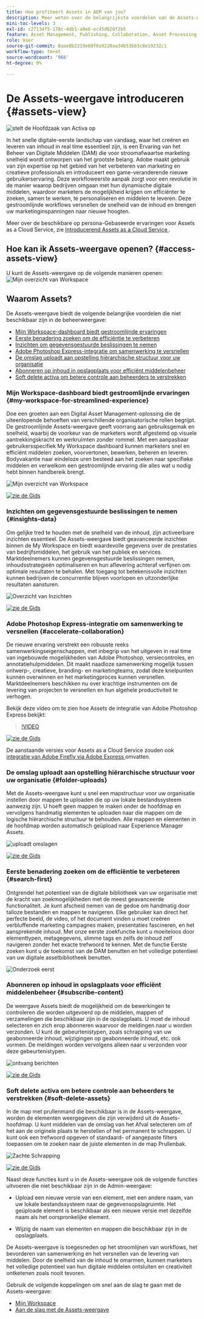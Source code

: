 ```yaml
---
title: Hoe profiteert Assets in AEM van jou?
description: Meer weten over de belangrijkste voordelen van de Assets-weergave in AEM? Adobe maakt gebruik van zijn expertise op het gebied van het verbeteren van marketing en creatieve professionals en introduceert een game-veranderende nieuwe gebruikerservaring.
mini-toc-levels: 3
exl-id: c27134f5-178c-4db1-a8e6-ec45d020f2b5
feature: Asset Management, Publishing, Collaboration, Asset Processing
role: User
source-git-commit: 8aae8b2219e60f0a9220aa34b53bb3c8e19232c1
workflow-type: tm+mt
source-wordcount: '966'
ht-degree: 0%

---
```


# De Assets-weergave introduceren {#assets-view}

![ stelt de Hoofdzaak van Activa ](assets/banner-image.jpg) op

In het snelle digitale-eerste landschap van vandaag, waar het creëren en leveren van inhoud in real time essentieel zijn, is een Ervaring van het Beheer van Digitale Middelen (DAM) die voor stroomafwaartse marketing snelheid wordt ontworpen van het grootste belang. Adobe maakt gebruik van zijn expertise op het gebied van het verbeteren van marketing en creatieve professionals en introduceert een game-veranderende nieuwe gebruikerservaring. Deze workfloweerste aanpak zorgt voor een revolutie in de manier waarop bedrijven omgaan met hun dynamische digitale middelen, waardoor marketers de mogelijkheid krijgen om efficiënter te zoeken, samen te werken, te personaliseren en middelen te leveren. Deze gestroomlijnde workflows versnellen de snelheid van de inhoud en brengen uw marketinginspanningen naar nieuwe hoogten.

Meer over de beschikbare op persona-Gebaseerde ervaringen voor Assets as a Cloud Service, zie [ Introducerend Assets as a Cloud Service ](/help/assets/overview.md#persona-based-experiences).

## Hoe kan ik Assets-weergave openen? {#access-assets-view}

U kunt de Assets-weergave op de volgende manieren openen:
![ Mijn overzicht van Workspace ](assets/assets-view.png)

<!--

* **Toggle in Admin view**

    * Log into [!DNL Experience Manager] using Cloud Manager.
    * Navigate to **[!UICONTROL Assets]** > **[!UICONTROL Files]**.
    * Click the profile icon on the top right corner.
    * Click **[!UICONTROL Switch View]** from the **[!UICONTROL Profile Settings]** section.
    Repeat these steps to switch back to the Admin view.

* **Product Switcher**
    * Log into [!DNL Experience Manager] and click ![Product selector](assets/waffle-icon.svg).
    * Select **[!UICONTROL Experience Manager Assets]** to access the Assets view.
    * Select **[!UICONTROL Experience Manager]** to access the Admin view.

* **Quick Links** 
    * Log into experience.adobe.com.
    * Click **[!UICONTROL Experience Manager Assets]** to access the Assets view.
    * Click **[!UICONTROL Experience Manager Assets]** to access the Assets view.

    -->

## Waarom Assets?

De Assets-weergave biedt de volgende belangrijke voordelen die niet beschikbaar zijn in de beheerweergave:

* [Mijn Workspace-dashboard biedt gestroomlijnde ervaringen](#my-workspace-for-streamlined-experience)
* [Eerste benadering zoeken om de efficiëntie te verbeteren](#search-first)
* [Inzichten om gegevensgestuurde beslissingen te nemen](#insights-data)
* [Adobe Photoshop Express-integratie om samenwerking te versnellen](#accelerate-collaboration)
* [De omslag uploadt aan opstelling hiërarchische structuur voor uw organisatie](#folder-uploads)
* [Abonneren op inhoud in opslagplaats voor efficiënt middelenbeheer](#subscribe-content)
* [Soft delete activa om betere controle aan beheerders te verstrekken](#soft-delete-assets)

### Mijn Workspace-dashboard biedt gestroomlijnde ervaringen {#my-workspace-for-streamlined-experience}

Doe een groeten aan een Digital Asset Management-oplossing die de uiteenlopende behoeften van verschillende organisatorische rollen begrijpt. De gestroomlijnde Assets-weergave geeft voorrang aan gebruiksgemak en snelheid, waarbij de voorkeur van de marketers wordt afgestemd op visuele aantrekkingskracht en werkruimten zonder rommel. Met een aanpasbaar gebruikersspecifiek My Workspace dashboard kunnen marketers snel en efficiënt middelen zoeken, voorvertonen, bewerken, beheren en leveren. Bodyvakantie naar eindeloze uren besteed aan het zoeken naar specifieke middelen en verwelkom een gestroomlijnde ervaring die alles wat u nodig hebt binnen handbereik brengt.

![ Mijn overzicht van Workspace ](assets/my-workspace-demo.gif)

[![ zie de Gids ](assets/see-the-guide-sm.png)](my-workspace-assets-view.md)


### Inzichten om gegevensgestuurde beslissingen te nemen {#insights-data}

Om gelijke tred te houden met de snelheid van de inhoud, zijn activeerbare inzichten essentieel. De Assets-weergave biedt geavanceerde inzichten binnen de My Workspace en biedt waardevolle gegevens over de prestaties van bedrijfsmiddelen, het gebruik van het publiek en services. Marktdeelnemers kunnen gegevensgestuurde beslissingen nemen, inhoudsstrategieën optimaliseren en hun aflevering achteraf verfijnen om optimale resultaten te behalen. Met toegang tot betekenisvolle inzichten kunnen bedrijven de concurrentie blijven voorlopen en uitzonderlijke resultaten aansturen.

![ Overzicht van Inzichten ](assets/insights-overview.gif)

[![ zie de Gids ](assets/see-the-guide-sm.png)](manage-reports-assets-view.md#view-live-statistics)


### Adobe Photoshop Express-integratie om samenwerking te versnellen {#accelerate-collaboration}

De nieuwe ervaring verstrekt een robuuste reeks samenwerkingseigenschappen, met inbegrip van het uitgeven in real time van ingebouwde mogelijkheden van Adobe Photoshop, versiecontroles, en annotatiehulpmiddelen. Dit maakt naadloze samenwerking mogelijk tussen ontwerp-, creatieve, branding- en marketingteams, zodat deze knelpunten kunnen overwinnen en het marketingproces kunnen versnellen. Marktdeelnemers beschikken nu over krachtige instrumenten om de levering van projecten te versnellen en hun algehele productiviteit te verhogen.

Bekijk deze video om te zien hoe Assets de integratie van Adobe Photoshop Express bekijkt:

>[!VIDEO](https://video.tv.adobe.com/v/3420922)

[![ zie de Gids ](assets/see-the-guide-sm.png)](edit-images-assets-view.md)

De aanstaande versies voor Assets as a Cloud Service zouden ook [ integratie van Adobe Firefly via Adobe Express ](https://firefly.adobe.com/?gclid=EAIaIQobChMIlZeKuNfj_wIVeyCtBh3e5g2cEAAYASAAEgL56_D_BwE&sdid=JM4FW6VL&mv=search&mv2=paidsearch&ef_id=EAIaIQobChMIlZeKuNfj_wIVeyCtBh3e5g2cEAAYASAAEgL56_D_BwE:G:s&s_kwcid=AL!3085!3!652077237594!e!g!adobe%20firefly!19870733758!148140507838) omvatten.

### De omslag uploadt aan opstelling hiërarchische structuur voor uw organisatie {#folder-uploads}

Met de Assets-weergave kunt u snel een mapstructuur voor uw organisatie instellen door mappen te uploaden die op uw lokale bestandssysteem aanwezig zijn. U hoeft geen mappen te maken onder de hoofdmap en vervolgens handmatig elementen te uploaden naar die mappen om de logische hiërarchische structuur te behouden. Alle mappen en elementen in de hoofdmap worden automatisch geüpload naar Experience Manager Assets.

![ uploadt omslagen ](assets/folder-uploads.gif)

[![ zie de Gids ](assets/see-the-guide-sm.png)](add-delete-assets-view.md)

### Eerste benadering zoeken om de efficiëntie te verbeteren {#search-first}

Ontgrendel het potentieel van de digitale bibliotheek van uw organisatie met de kracht van zoekmogelijkheden met de meest geavanceerde functionaliteit. Je kunt afscheid nemen van de gedoe om handmatig door talloze bestanden en mappen te navigeren. Elke gebruiker kan direct het perfecte beeld, de video, of het document vinden u moet creëren verbluffende marketing campagnes maken, presentaties fascineren, en het aansprekende inhoud. Met onze eerste zoekfunctie kunt u moeiteloos door elementtypen, metagegevens, slimme tags en zelfs de inhoud zelf navigeren zonder het exacte trefwoord te kennen. Met de functie Eerste zoeken kunt u de toekomst van de DAM benutten en het volledige potentieel van uw digitale assetbibliotheek benutten.

![ Onderzoek eerst ](assets/search-first.gif)

### Abonneren op inhoud in opslagplaats voor efficiënt middelenbeheer {#subscribe-content}

De weergave Assets biedt de mogelijkheid om de bewerkingen te controleren die worden uitgevoerd op de middelen, mappen of verzamelingen die beschikbaar zijn in de opslagplaats. U moet de inhoud selecteren en zich erop abonneren waarvoor de meldingen naar u worden verzonden. U kunt de gebeurtenistypen, zoals schrapping van uw geabonneerde inhoud, wijzigingen op geabonneerde inhoud, etc. ook vormen. De meldingen worden vervolgens alleen naar u verzonden voor deze gebeurtenistypen.

![ ontvang berichten ](assets/notifications.gif)

[![ zie de Gids ](assets/see-the-guide-sm.png)](manage-notifications-assets-view.md)

### Soft delete activa om betere controle aan beheerders te verstrekken {#soft-delete-assets}

In de map met prullenmand die beschikbaar is in de Assets-weergave, worden de elementen weergegeven die zijn verwijderd uit de Assets-hoofdmap. U kunt middelen van de omslag van het Afval selecteren om of het aan de originele plaats te herstellen of het permanent te schrappen. U kunt ook een trefwoord opgeven of standaard- of aangepaste filters toepassen om te zoeken naar de juiste elementen in de map Prullenbak.

![ Zachte Schrapping ](assets/soft-delete.gif)

[![ zie de Gids ](assets/see-the-guide-sm.png)](navigate-assets-view.md)

Naast deze functies kunt u in de Assets-weergave ook de volgende functies uitvoeren die niet beschikbaar zijn in de Admin-weergave:

* Upload een nieuwe versie van een element, met een andere naam, van uw lokale bestandssysteem naar de gegevensopslagruimte. Het geüploade element is beschikbaar als een nieuwe versie met dezelfde naam als het oorspronkelijke element.

* Wijzig de naam van elementen en mappen die beschikbaar zijn in de opslagplaats.

De Assets-weergave is toegesneden op het stroomlijnen van workflows, het bevorderen van samenwerking en het versnellen van de levering van middelen. Door de snelheid van de inhoud te omarmen, kunnen marketers het volledige potentieel van hun digitale middelen ontsluiten en creativiteit ontketenen zoals nooit tevoren.


Gebruik de volgende koppelingen om snel aan de slag te gaan met de Assets-weergave:

* [Mijn Workspace](/help/assets/my-workspace-assets-view.md)
* [Aan de slag met de Assets-weergave](/help/assets/get-started-assets-view.md)
